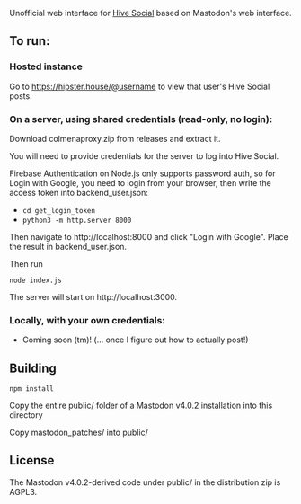Unofficial web interface for [Hive Social](https://hivesocial.app) based on Mastodon's web interface.

## To run:

### Hosted instance

Go to https://hipster.house/@username to view that user's Hive Social posts.

### On a server, using shared credentials (read-only, no login):

Download colmenaproxy.zip from releases and extract it.

You will need to provide credentials for the server to log into Hive Social.

Firebase Authentication on Node.js only supports password auth, so for Login with Google, you need to login from your browser, then write the access token into backend_user.json:

- `cd get_login_token`
- `python3 -m http.server 8000`

Then navigate to http://localhost:8000 and click "Login with Google". Place the result in backend_user.json.

Then run

`node index.js`

The server will start on http://localhost:3000.

### Locally, with your own credentials:

- Coming soon (tm)! (... once I figure out how to actually post!)

## Building

`npm install`

Copy the entire public/ folder of a Mastodon v4.0.2 installation into this directory

Copy mastodon_patches/ into public/

## License

The Mastodon v4.0.2-derived code under public/ in the distribution zip is AGPL3.
